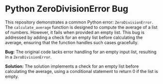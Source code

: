# Python ZeroDivisionError Bug

This repository demonstrates a common Python error: `ZeroDivisionError`. The `calculate_average` function is designed to compute the average of a list of numbers.  However, it fails when provided an empty list. This bug is addressed by adding a check for an empty list before calculating the average, ensuring that the function handles such cases gracefully.

**Bug:**
The original code lacks error handling for an empty input list, resulting in a `ZeroDivisionError`.

**Solution:**
The solution implements a check for an empty list before calculating the average, using a conditional statement to return 0 if the list is empty.